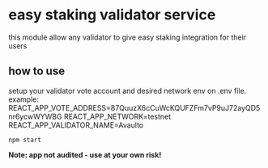# easy staking validator service

this module allow any validator to give easy staking integration for their users

## how to use

setup your validator vote account and desired network env on .env file.
example:
REACT_APP_VOTE_ADDRESS=87QuuzX6cCuWcKQUFZFm7vP9uJ72ayQD5nr6ycwWYWBG
REACT_APP_NETWORK=testnet
REACT_APP_VALIDATOR_NAME=Avaulto

```
npm start
```
**Note: app not audited - use at your own risk!**
